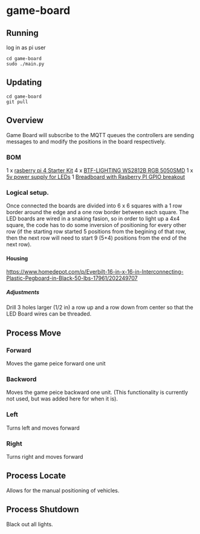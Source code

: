 # game-board
## Running
log in as pi user
```
cd game-board
sudo ./main.py
```
## Updating
```
cd game-board
git pull
```
## Overview
Game Board will subscribe to the MQTT queues the controllers are sending messages to and modify the positions in the board respectively.

### BOM
1 x [rasberry pi 4 Starter Kit](https://www.amazon.com/gp/product/B07V5JTMV9/ref=ppx_yo_dt_b_asin_title_o04_s00?ie=UTF8&psc=1) 
4 x [BTF-LIGHTING WS2812B RGB 5050SMD](https://www.amazon.com/gp/product/B01DC0IOCK/ref=ppx_yo_dt_b_asin_title_o05_s00?ie=UTF8&psc=1) 
1 x [5v power supply for LEDs](https://www.amazon.com/gp/product/B01LXN7MN3/ref=ppx_yo_dt_b_asin_title_o00_s00?ie=UTF8&psc=1)
1 [Breadboard with Rasberry PI GPIO breakout](https://www.amazon.com/gp/product/B072XBX3XX/ref=ppx_yo_dt_b_asin_title_o03_s00?ie=UTF8&psc=1)

### Logical setup. 
Once connected the boards are divided into 6 x 6 squares with a 1 row border around the edge and a one row border between each square. 
The LED boards are wired in a snaking fasion, so in order to light up a 4x4 square, the code has to do some inversion of positioning for every other row (if the starting row started 5 positions from the begining of that row, then the next row will need to start 9 (5+4) positions from the end of the next row). 

#### Housing
https://www.homedepot.com/p/Everbilt-16-in-x-16-in-Interconnecting-Plastic-Pegboard-in-Black-50-lbs-17961/202249707
##### Adjustments
Drill 3 holes larger (1/2 in) a row up and a row down from center so that the LED Board wires can be threaded. 
## Process Move
### Forward
Moves the game peice forward one unit
### Backword
Moves the game peice backward one unit. (This functionality is currently not used, but was added here for when it is). 
### Left
Turns left and moves forward
### Right
Turns right and moves forward
## Process Locate
Allows for the manual positioning of vehicles.
## Process Shutdown
Black out all lights. 